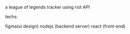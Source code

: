a league of legends tracker using riot API

techs:

figma(ui design)
nodejs (backend server)
react (front-end)
